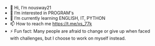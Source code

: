 - 👋 Hi, I’m nousway21
- 👀 I’m interested in PROGRAM's
- 🌱 I’m currently learning ENGLISH, IT, PYTHON
- 📫 How to reach me https://t.me/xs_77k
- ⚡ Fun fact: Many people are afraid to change or give up when faced with challenges, but I choose to work on myself instead.
<!---
nousway21/nousway21 is a ✨ special ✨ repository because its `README.md` (this file) appears on your GitHub profile.
You can click the Preview link to take a look at your changes.
--->
